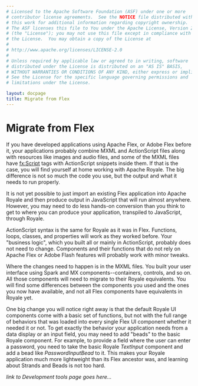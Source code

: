 ```yaml
---
# Licensed to the Apache Software Foundation (ASF) under one or more
# contributor license agreements.  See the NOTICE file distributed with
# this work for additional information regarding copyright ownership.
# The ASF licenses this file to You under the Apache License, Version 2.0
# (the "License"); you may not use this file except in compliance with
# the License.  You may obtain a copy of the License at
# 
# http://www.apache.org/licenses/LICENSE-2.0
# 
# Unless required by applicable law or agreed to in writing, software
# distributed under the License is distributed on an "AS IS" BASIS,
# WITHOUT WARRANTIES OR CONDITIONS OF ANY KIND, either express or implied.
# See the License for the specific language governing permissions and
# limitations under the License.

layout: docpage
title: Migrate from Flex
---
```

<!-- This is from material created by Peter Ent and modified by Tom Chiverton: https://cwiki.apache.org/confluence/pages/viewpage.action?pageId=34013930 -->
<!-- I have not added links to other pages, or to other sites, yet -->
# Migrate from Flex
If you have developed applications using Apache Flex, or Adobe Flex before it, your applications probably combine MXML and ActionScript files along with resources like images and audio files, and some of the MXML files have <fx:Script> tags with ActionScript snippets inside them. If that is the case, you will find yourself at home working with Apache Royale. The big difference is not so much the code you use, but the output and what it needs to run properly.

It is not yet possible to just import an existing Flex application into Apache Royale and then produce output in JavaScript that will run almost anywhere. However, you may need to do less hands-on conversion than you think to get to where you can produce your application, transpiled to JavaScript, through Royale.

ActionScript syntax is the same for Royale as it was in Flex. Functions, loops, classes, and properties will work as they worked before.
Your "business logic", which you built all or mainly in ActionScript, probably does not need to change. 
Components and their functions that do not rely on Apache Flex or Adobe Flash features will probably work with minor tweaks.

Where the changes need to happen is in the MXML files. You built your user interface using Spark and MX components--containers, controls, and so on. All those components will need to migrate to their Royale equivalents. You will find some differences between the components you used and the ones you now have available, and not all Flex components have equivalents in Royale yet.

One big change you will notice right away is that the default Royale UI components come with a basic set of functions, but not with the full range of behaviors that was loaded into every single Flex UI component whether it needed it or not. To get exactly the behavior your application needs from a data display or an input field, you may need to add "beads" to the basic Royale component. For example, to provide a field where the user can enter a password, you need to take the basic Royale *TextInput* component and add a bead like *PasswordInputBead* to it. This makes your Royale application much more lightweight than its Flex ancestor was, and learning about Strands and Beads is not too hard.

*link to Development tools page goes here...*
